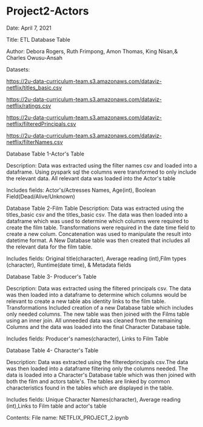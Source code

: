 # Project2-Actors

Date: April 7, 2021

Title: ETL Database Table

Author: Debora Rogers, Ruth Frimpong, Amon Thomas, King Nisan,& Charles Owusu-Ansah

Datasets:

https://2u-data-curriculum-team.s3.amazonaws.com/dataviz-netflix/titles_basic.csv

https://2u-data-curriculum-team.s3.amazonaws.com/dataviz-netflix/ratings.csv

https://2u-data-curriculum-team.s3.amazonaws.com/dataviz-netflix/filteredPrincipals.csv

https://2u-data-curriculum-team.s3.amazonaws.com/dataviz-netflix/filterNames.csv

Database Table 1-Actor's Table

Description: Data was extracted using the filter names csv and loaded into a dataframe. Using pyspark sql the columns were transformed to only include the relevant data. All relevant data was loaded into the Actor's table 

Includes fields: Actor's/Actresses Names, Age(int), Boolean Field(Dead/Alive/Unknown)


Database Table 2-Film Table
Description: Data was extracted using the titles_basic csv and the titles_basic csv. The data was then loaded into a dataframe which was used to determine which columns were required to create the film table. Transformations were required in the 
date time field to create a new colum. Concatenation was used to manipulate the result into datetime format. A New Database table was then created that includes all the relevant data for the film table.

Includes fields: Original title(character), Average reading (int),Film types (character), Runtime(date time), & Metadata fields


Database Table 3- Producer's Table

Description: Data was extracted using the filtered principals csv. The data was then loaded into a dataframe to determine which columns would be relevant to create a new table abs identity links to the film table. 
Transformations Included creation of a new Database table which includes only needed columns. The new table was then joined with the Films table using an inner join. All unneeded data was cleaned from the remaining
Columns and the data was loaded into the final Character Database table.

Includes fields: Producer's names(character), Links to Film Table


Database Table 4- Character's Table

Description: Data was extracted using the filteredprincipals csv.The data was then loaded into a dataframe filtering only the columns needed. The data is loaded into a Character's Database table which was then joined
with both the film and actors table's. The tables are linked by common characteristics found in the tables which are displayed in the table.

Includes fields: Unique Character Names(character), Average reading (int),Links to Film table and actor's table


Contents:
File name: NETFLIX_PROJECT_2.ipynb




